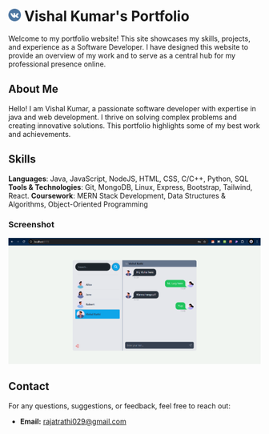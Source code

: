 # **<img src="https://github.com/iamvishalrathi/My-PortFolio/blob/main/public/favicon.png" alt="Sample Image" width="25"/> Vishal Kumar's Portfolio**

Welcome to my portfolio website! This site showcases my skills, projects, and experience as a Software Developer. I have designed this website to provide an overview of my work and to serve as a central hub for my professional presence online.


## **About Me**
Hello! I am Vishal Kumar, a passionate software developer with expertise in java and web development. I thrive on solving complex problems and creating innovative solutions. This portfolio highlights some of my best work and achievements.

## **Skills**
**Languages**: Java, JavaScript, NodeJS, HTML, CSS, C/C++, Python, SQL
**Tools & Technologies**: Git, MongoDB, Linux, Express, Bootstrap, Tailwind, React.
**Coursework**: MERN Stack Development, Data Structures & Algorithms, Object-Oriented Programming


### **Screenshot**
![image](https://github.com/iamvishalrathi/Chatterly/blob/main/frontend/src/assets/sns.png)

## **Contact**
For any questions, suggestions, or feedback, feel free to reach out:
- **Email:** [rajatrathi029@gmail.com](mailto:rajatrathi029@gmail.com)
